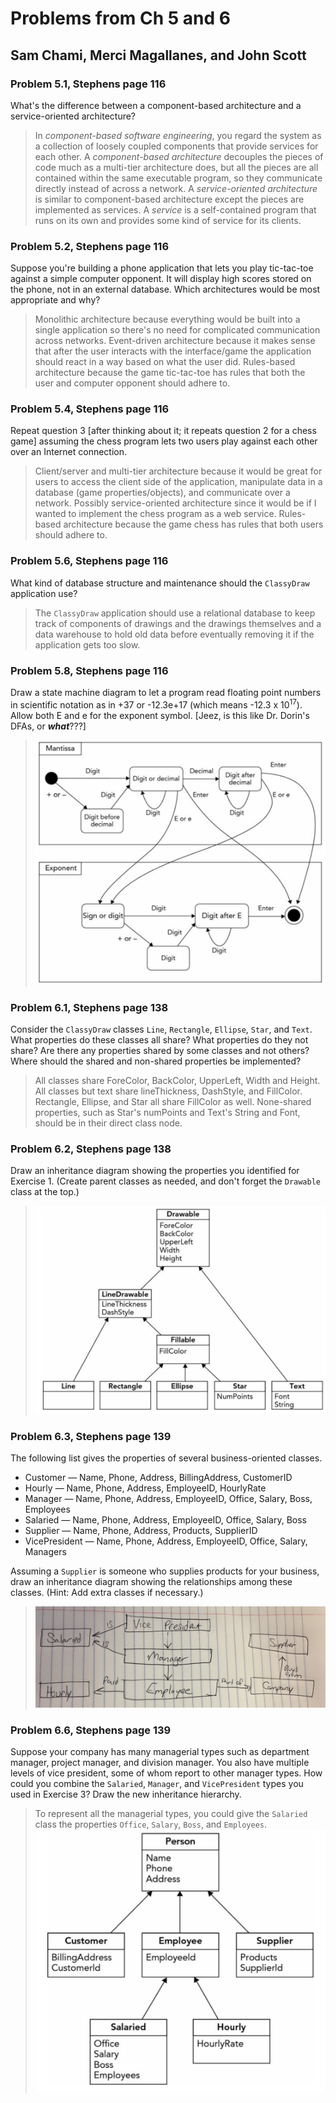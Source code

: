 # Problems from Ch 5 and 6

## Sam Chami, Merci Magallanes, and John Scott

### Problem 5.1, Stephens page 116

What's the difference between a component-based architecture and a service-oriented architecture?
> In *component-based software engineering*, you regard the system as a collection of loosely coupled components that provide services for each other. A *component-based architecture* decouples the pieces of code much as a multi-tier architecture does, but all the pieces are all contained within the same executable program, so they communicate directly instead of across a network. A *service-oriented architecture* is similar to component-based architecture except the pieces are implemented as services. A *service* is a self-contained program that runs on its own and provides some kind of service for its clients.

### Problem 5.2, Stephens page 116

Suppose you're building a phone application that lets you play tic-tac-toe against a simple computer opponent. It will display high scores stored on the phone, not in an external database. Which architectures would be most appropriate and why?
> Monolithic architecture because everything would be built into a single application so there's no need for complicated communication across networks. Event-driven architecture because it makes sense that after the user interacts with the interface/game the application should react in a way based on what the user did. Rules-based architecture because the game tic-tac-toe has rules that both the user and computer opponent should adhere to.

### Problem 5.4, Stephens page 116

Repeat question 3 [after thinking about it; it repeats question 2 for a chess game] assuming the chess program lets two users play against each other over an Internet connection.
> Client/server and multi-tier architecture because it would be great for users to access the client side of the application, manipulate data in a database (game properties/objects), and communicate over a network. Possibly service-oriented architecture since it would be if I wanted to implement the chess program as a web service. Rules-based architecture because the game chess has rules that both users should adhere to.

### Problem 5.6, Stephens page 116

What kind of database structure and maintenance should the `ClassyDraw` application use?
> The `ClassyDraw` application should use a relational database to keep track of components of drawings and the drawings themselves and a data warehouse to hold old data before eventually removing it if the application gets too slow.

### Problem 5.8, Stephens page 116

Draw a state machine diagram to let a program read floating point numbers in scientific notation as in +37 or -12.3e+17 (which means -12.3 x 10<sup>17</sup>). Allow both E and e for the exponent symbol. [Jeez, is this like Dr. Dorin's DFAs, or ***what***???]
> ![5-8.png](5-8.png)

### Problem 6.1, Stephens page 138

Consider the `ClassyDraw` classes `Line`, `Rectangle`, `Ellipse`, `Star`, and `Text`. What properties do these classes all share? What properties do they not share? Are there any properties shared by some classes and not others? Where should the shared and non-shared properties be implemented?
> All classes share ForeColor, BackColor, UpperLeft, Width and Height. All classes but text share lineThickness, DashStyle, and FillColor. Rectangle, Ellipse, and Star all share FillColor as well. None-shared properties, such as Star's numPoints and Text's String and Font, should be in their direct class node.

### Problem 6.2, Stephens page 138

Draw an inheritance diagram showing the properties you identified for Exercise 1. (Create parent classes as needed, and don't forget the `Drawable` class at the top.)
> ![6-2.png](6-2.png)

### Problem 6.3, Stephens page 139

The following list gives the properties of several business-oriented classes.

* Customer — Name, Phone, Address, BillingAddress, CustomerID
* Hourly — Name, Phone, Address, EmployeeID, HourlyRate
* Manager — Name, Phone, Address, EmployeeID, Office, Salary, Boss, Employees
* Salaried — Name, Phone, Address, EmployeeID, Office, Salary, Boss
* Supplier — Name, Phone, Address, Products, SupplierID
* VicePresident — Name, Phone, Address, EmployeeID, Office, Salary, Managers

Assuming a `Supplier` is someone who supplies products for your business, draw an inheritance diagram showing the relationships among these classes. (Hint: Add extra classes if necessary.)
> ![6-3.jpg](6-3.jpg)

### Problem 6.6, Stephens page 139

Suppose your company has many managerial types such as department manager, project manager, and division manager. You also have multiple levels of vice president, some of whom report to other manager types. How could you combine the `Salaried`, `Manager`, and `VicePresident` types you used in Exercise 3? Draw the new inheritance hierarchy.
> To represent all the managerial types, you could give the `Salaried` class the properties
`Office`, `Salary`, `Boss`, and `Employees`.
![6-6.png](6-6.png)
